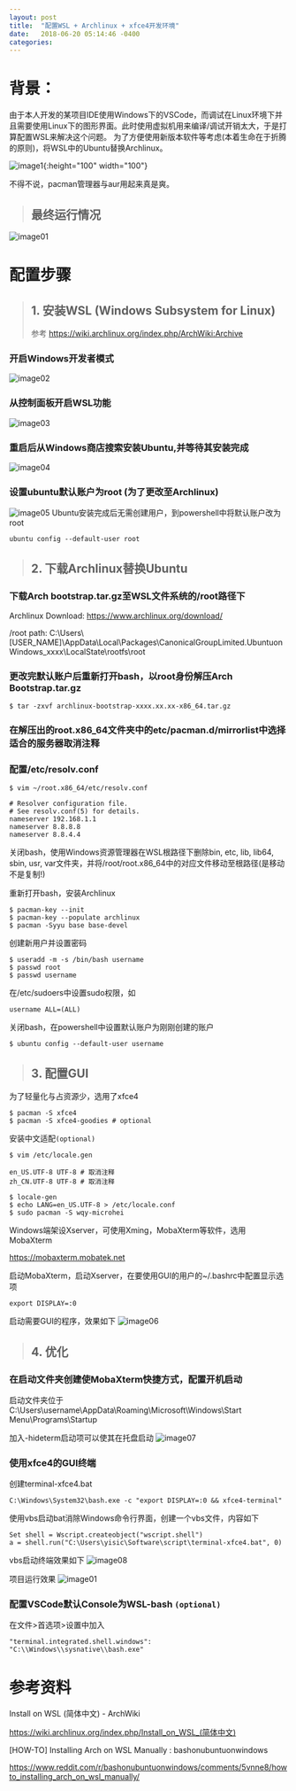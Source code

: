 ```yaml
---
layout: post
title:  "配置WSL + Archlinux + xfce4开发环境"
date:   2018-06-20 05:14:46 -0400
categories: 
---
```


# 背景：
由于本人开发的某项目IDE使用Windows下的VSCode，而调试在Linux环境下并且需要使用Linux下的图形界面。此时使用虚拟机用来编译/调试开销太大，于是打算配置WSL来解决这个问题。
为了方便使用新版本软件等考虑(本着生命在于折腾的原则)，将WSL中的Ubuntu替换Archlinux。

![image1](/assets/img/2018-6-20/9.png){:height="100" width="100"}

不得不说，pacman管理器与aur用起来真是爽。

> ## 最终运行情况

![image01](/assets/img/2018-6-20/1.png)

# 配置步骤

> ## 1. 安装WSL (Windows Subsystem for Linux)
> 参考  https://wiki.archlinux.org/index.php/ArchWiki:Archive

### 开启Windows开发者模式
![image02](/assets/img/2018-6-20/2.png)
### 从控制面板开启WSL功能
![image03](/assets/img/2018-6-20/3.png)
### 重启后从Windows商店搜索安装Ubuntu,并等待其安装完成
![image04](/assets/img/2018-6-20/4.png)
### 设置ubuntu默认账户为root (为了更改至Archlinux)
![image05](/assets/img/2018-6-20/5.png)
Ubuntu安装完成后无需创建用户，到powershell中将默认账户改为root
```
ubuntu config --default-user root
```
> ## 2. 下载Archlinux替换Ubuntu
### 下载Arch bootstrap.tar.gz至WSL文件系统的/root路径下

Archlinux Download: https://www.archlinux.org/download/

/root path: C:\Users\\[USER_NAME]\AppData\Local\Packages\CanonicalGroupLimited.UbuntuonWindows_xxxx\LocalState\rootfs\root

### 更改完默认账户后重新打开bash，以root身份解压Arch Bootstrap.tar.gz

```
$ tar -zxvf archlinux-bootstrap-xxxx.xx.xx-x86_64.tar.gz
```

### 在解压出的root.x86_64文件夹中的etc/pacman.d/mirrorlist中选择适合的服务器取消注释

### 配置/etc/resolv.conf

```
$ vim ~/root.x86_64/etc/resolv.conf
```

```
# Resolver configuration file.
# See resolv.conf(5) for details.
nameserver 192.168.1.1
nameserver 8.8.8.8
nameserver 8.8.4.4
```

关闭bash，使用Windows资源管理器在WSL根路径下删除bin, etc, lib, lib64, sbin, usr, var文件夹，并将/root/root.x86_64中的对应文件移动至根路径(是移动不是复制!)

重新打开bash，安装Archlinux
```
$ pacman-key --init
$ pacman-key --populate archlinux
$ pacman -Syyu base base-devel
```

创建新用户并设置密码
```
$ useradd -m -s /bin/bash username
$ passwd root
$ passwd username
```

在/etc/sudoers中设置sudo权限，如
```
username ALL=(ALL)
```

关闭bash，在powershell中设置默认账户为刚刚创建的账户
```
$ ubuntu config --default-user username
```

> ## 3. 配置GUI

为了轻量化与占资源少，选用了xfce4
```
$ pacman -S xfce4
$ pacman -S xfce4-goodies # optional
```

安装中文适配```(optional)```
```
$ vim /etc/locale.gen
```

```
en_US.UTF-8 UTF-8 # 取消注释
zh_CN.UTF-8 UTF-8 # 取消注释
```

```
$ locale-gen 
$ echo LANG=en_US.UTF-8 > /etc/locale.conf 
$ sudo pacman -S wqy-microhei
```

Windows端架设Xserver，可使用Xming，MobaXterm等软件，选用MobaXterm

https://mobaxterm.mobatek.net

启动MobaXterm，启动Xserver，在要使用GUI的用户的~/.bashrc中配置显示选项
```
export DISPLAY=:0
```
启动需要GUI的程序，效果如下
![image06](/assets/img/2018-6-20/6.png)

> ## 4. 优化

### 在启动文件夹创建使MobaXterm快捷方式，配置开机启动


启动文件夹位于C:\Users\username\AppData\Roaming\Microsoft\Windows\Start Menu\Programs\Startup

加入-hideterm启动项可以使其在托盘启动
![image07](/assets/img/2018-6-20/7.png)


### 使用xfce4的GUI终端
创建terminal-xfce4.bat
```
C:\Windows\System32\bash.exe -c "export DISPLAY=:0 && xfce4-terminal"
```

使用vbs启动bat消除Windows命令行界面，创建一个vbs文件，内容如下
```
Set shell = Wscript.createobject("wscript.shell")
a = shell.run("C:\Users\yisic\Software\script\terminal-xfce4.bat", 0)
```

vbs启动终端效果如下
![image08](/assets/img/2018-6-20/8.png)

项目运行效果
![image01](/assets/img/2018-6-20/1.png)

### 配置VSCode默认Console为WSL-bash ```(optional)```

在文件>首选项>设置中加入
```
"terminal.integrated.shell.windows": "C:\\Windows\\sysnative\\bash.exe"
```

# 参考资料
Install on WSL (简体中文) - ArchWiki

https://wiki.archlinux.org/index.php/Install_on_WSL_(简体中文)

[HOW-TO] Installing Arch on WSL Manually : bashonubuntuonwindows

https://www.reddit.com/r/bashonubuntuonwindows/comments/5vnne8/howto_installing_arch_on_wsl_manually/
